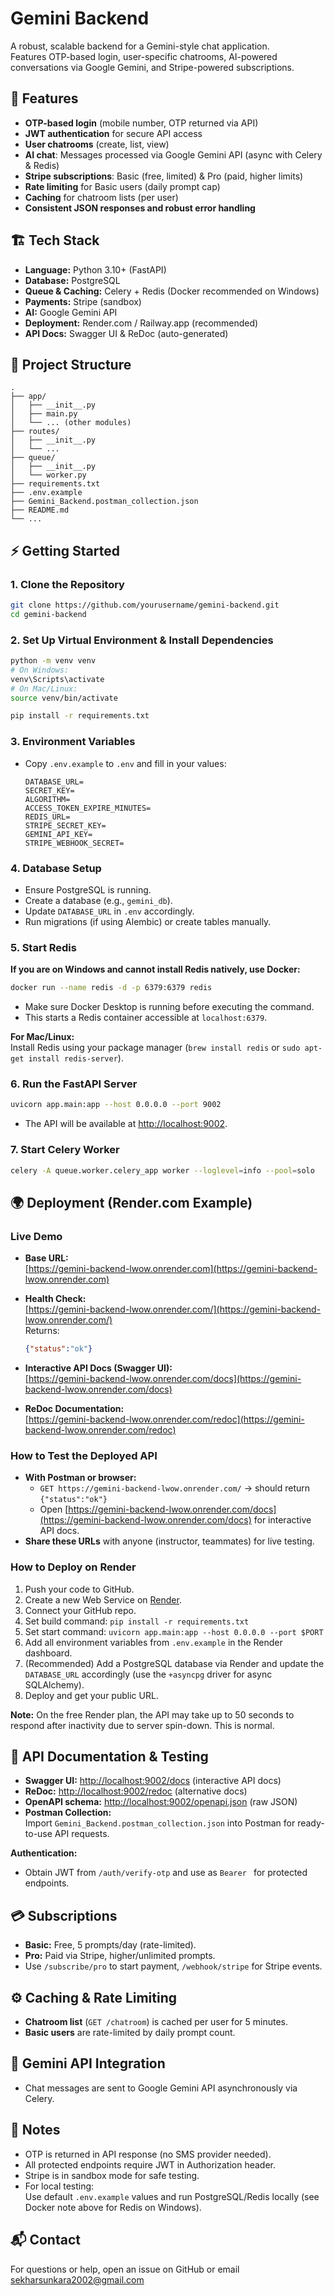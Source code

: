 # Gemini Backend

A robust, scalable backend for a Gemini-style chat application.  
Features OTP-based login, user-specific chatrooms, AI-powered conversations via Google Gemini, and Stripe-powered subscriptions.

## 🚀 Features

- **OTP-based login** (mobile number, OTP returned via API)
- **JWT authentication** for secure API access
- **User chatrooms** (create, list, view)
- **AI chat**: Messages processed via Google Gemini API (async with Celery & Redis)
- **Stripe subscriptions**: Basic (free, limited) & Pro (paid, higher limits)
- **Rate limiting** for Basic users (daily prompt cap)
- **Caching** for chatroom lists (per user)
- **Consistent JSON responses and robust error handling**

## 🏗️ Tech Stack

- **Language:** Python 3.10+ (FastAPI)
- **Database:** PostgreSQL
- **Queue & Caching:** Celery + Redis (Docker recommended on Windows)
- **Payments:** Stripe (sandbox)
- **AI:** Google Gemini API
- **Deployment:** Render.com / Railway.app (recommended)
- **API Docs:** Swagger UI & ReDoc (auto-generated)

## 📂 Project Structure

```
.
├── app/
│   ├── __init__.py
│   ├── main.py
│   └── ... (other modules)
├── routes/
│   ├── __init__.py
│   └── ...
├── queue/
│   ├── __init__.py
│   └── worker.py
├── requirements.txt
├── .env.example
├── Gemini_Backend.postman_collection.json
├── README.md
└── ...
```

## ⚡ Getting Started

### 1. **Clone the Repository**

```bash
git clone https://github.com/yourusername/gemini-backend.git
cd gemini-backend
```

### 2. **Set Up Virtual Environment & Install Dependencies**

```bash
python -m venv venv
# On Windows:
venv\Scripts\activate
# On Mac/Linux:
source venv/bin/activate

pip install -r requirements.txt
```

### 3. **Environment Variables**

- Copy `.env.example` to `.env` and fill in your values:

  ```env
  DATABASE_URL=
  SECRET_KEY=
  ALGORITHM=
  ACCESS_TOKEN_EXPIRE_MINUTES=
  REDIS_URL=
  STRIPE_SECRET_KEY=
  GEMINI_API_KEY=
  STRIPE_WEBHOOK_SECRET=
  ```

### 4. **Database Setup**

- Ensure PostgreSQL is running.
- Create a database (e.g., `gemini_db`).
- Update `DATABASE_URL` in `.env` accordingly.
- Run migrations (if using Alembic) or create tables manually.

### 5. **Start Redis**

**If you are on Windows and cannot install Redis natively, use Docker:**

```bash
docker run --name redis -d -p 6379:6379 redis
```
- Make sure Docker Desktop is running before executing the command.
- This starts a Redis container accessible at `localhost:6379`.

**For Mac/Linux:**  
Install Redis using your package manager (`brew install redis` or `sudo apt-get install redis-server`).

### 6. **Run the FastAPI Server**

```bash
uvicorn app.main:app --host 0.0.0.0 --port 9002
```
- The API will be available at [http://localhost:9002](http://localhost:9002).

### 7. **Start Celery Worker**

```bash
celery -A queue.worker.celery_app worker --loglevel=info --pool=solo
```

## 🌍 Deployment (Render.com Example)

### **Live Demo**

- **Base URL:**  
  [https://gemini-backend-lwow.onrender.com](https://gemini-backend-lwow.onrender.com)

- **Health Check:**  
  [https://gemini-backend-lwow.onrender.com/](https://gemini-backend-lwow.onrender.com/)  
  Returns:  
  ```json
  {"status":"ok"}
  ```

- **Interactive API Docs (Swagger UI):**  
  [https://gemini-backend-lwow.onrender.com/docs](https://gemini-backend-lwow.onrender.com/docs)

- **ReDoc Documentation:**  
  [https://gemini-backend-lwow.onrender.com/redoc](https://gemini-backend-lwow.onrender.com/redoc)

### **How to Test the Deployed API**

- **With Postman or browser:**  
  - `GET https://gemini-backend-lwow.onrender.com/` → should return `{"status":"ok"}`
  - Open [https://gemini-backend-lwow.onrender.com/docs](https://gemini-backend-lwow.onrender.com/docs) for interactive API docs.
- **Share these URLs** with anyone (instructor, teammates) for live testing.

### **How to Deploy on Render**

1. Push your code to GitHub.
2. Create a new Web Service on [Render](https://render.com).
3. Connect your GitHub repo.
4. Set build command: `pip install -r requirements.txt`
5. Set start command: `uvicorn app.main:app --host 0.0.0.0 --port $PORT`
6. Add all environment variables from `.env.example` in the Render dashboard.
7. (Recommended) Add a PostgreSQL database via Render and update the `DATABASE_URL` accordingly (use the `+asyncpg` driver for async SQLAlchemy).
8. Deploy and get your public URL.

**Note:** On the free Render plan, the API may take up to 50 seconds to respond after inactivity due to server spin-down. This is normal.

## 🧪 API Documentation & Testing

- **Swagger UI:** [http://localhost:9002/docs](http://localhost:9002/docs) (interactive API docs)
- **ReDoc:** [http://localhost:9002/redoc](http://localhost:9002/redoc) (alternative docs)
- **OpenAPI schema:** [http://localhost:9002/openapi.json](http://localhost:9002/openapi.json) (raw JSON)
- **Postman Collection:**  
  Import `Gemini_Backend.postman_collection.json` into Postman for ready-to-use API requests.

**Authentication:**  
- Obtain JWT from `/auth/verify-otp` and use as `Bearer ` for protected endpoints.

## 💳 Subscriptions

- **Basic:** Free, 5 prompts/day (rate-limited).
- **Pro:** Paid via Stripe, higher/unlimited prompts.
- Use `/subscribe/pro` to start payment, `/webhook/stripe` for Stripe events.

## ⚙️ Caching & Rate Limiting

- **Chatroom list** (`GET /chatroom`) is cached per user for 5 minutes.
- **Basic users** are rate-limited by daily prompt count.

## 🤖 Gemini API Integration

- Chat messages are sent to Google Gemini API asynchronously via Celery.

## 📝 Notes

- OTP is returned in API response (no SMS provider needed).
- All protected endpoints require JWT in Authorization header.
- Stripe is in sandbox mode for safe testing.
- For local testing:  
  Use default `.env.example` values and run PostgreSQL/Redis locally (see Docker note above for Redis on Windows).

## 📬 Contact

For questions or help, open an issue on GitHub or email [sekharsunkara2002@gmail.com](mailto:sekharsunkara2002@gmail.com)
